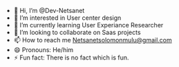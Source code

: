 - 👋 Hi, I’m @Dev-Netsanet
- 👀 I’m interested in User center design
- 🌱 I’m currently learning User Experiance Researcher
- 💞️ I’m looking to collaborate on Saas projects
- 📫 How to reach me Netsanetsolomonmulu@gmail.com
- 😄 Pronouns: He/him
- ⚡ Fun fact: There is no fact which is fun.

<!---
Dev-Netsanet/Dev-Netsanet is a ✨ special ✨ repository because its `README.md` (this file) appears on your GitHub profile.
You can click the Preview link to take a look at your changes.
--->
